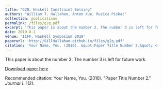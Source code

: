 ```yaml
---
title: "G2Q: Haskell Constraint Solving"
authors: "William T. Hallahan, Anton Xue, Ruzica Piskac"
collection: publications
permalink: /files/g2q.pdf
excerpt: 'This paper is about the number 2. The number 3 is left for future work.'
date: 2019-8-1
venue: 'ICFP, Haskell Symposium 2019'
paperurl: 'http://BillHallahan.github.io/files/g2q.pdf'
citation: 'Your Name, You. (2010). &quot;Paper Title Number 2.&quot; <i>Journal 1</i>. 1(2).'
---
```

This paper is about the number 2. The number 3 is left for future work.

[Download paper here](http://academicpages.github.io/files/paper2.pdf)

Recommended citation: Your Name, You. (2010). "Paper Title Number 2." <i>Journal 1</i>. 1(2).